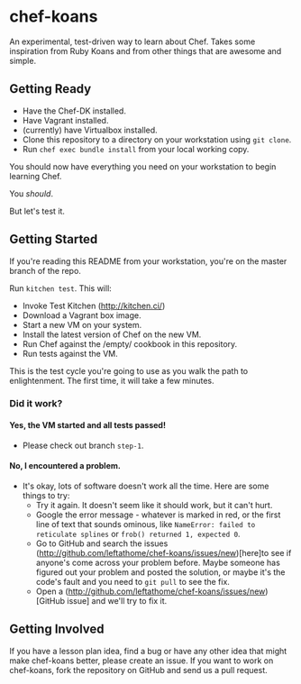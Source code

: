 chef-koans
==========

An experimental, test-driven way to learn about Chef.  Takes some inspiration from Ruby Koans
and from other things that are awesome and simple.

Getting Ready
-------------

 * Have the Chef-DK installed.
 * Have Vagrant installed.
 * (currently) have Virtualbox installed.
 * Clone this repository to a directory on your workstation using `git clone`.
 * Run `chef exec bundle install` from your local working copy.

You should now have everything you need on your workstation to begin learning Chef.

You _should_.

But let's test it.

Getting Started
---------------

If you're reading this README from your workstation, you're on the master branch of the repo.

Run `kitchen test`.  This will:
 * Invoke Test Kitchen (http://kitchen.ci/)
 * Download a Vagrant box image.
 * Start a new VM on your system.
 * Install the latest version of Chef on the new VM.
 * Run Chef against the /empty/ cookbook in this repository.
 * Run tests against the VM.

This is the test cycle you're going to use as you walk the path to enlightenment.  The first
time, it will take a few minutes.

### Did it work?

#### Yes, the VM started and all tests passed!

 * Please check out branch `step-1`.

#### No, I encountered a problem.

 * It's okay, lots of software doesn't work all the time.  Here are some things to try:
   *  Try it again.  It doesn't seem like it should work, but it can't hurt.
   *  Google the error message - whatever is marked in red, or the first line of text that sounds ominous, like `NameError: failed to reticulate splines` or `frob() returned 1, expected 0`.
   *  Go to GitHub and search the issues (http://github.com/leftathome/chef-koans/issues/new)[here]to see if anyone's come across your problem before.  Maybe someone has figured out your problem and posted the solution, or maybe it's the code's fault and you need to `git pull` to see the fix.
   *  Open a (http://github.com/leftathome/chef-koans/issues/new)[GitHub issue] and we'll try to fix it.

Getting Involved
----------------

If you have a lesson plan idea, find a bug or have any other idea that might make chef-koans better, please create an issue.  If you want to work on chef-koans, fork the repository on GitHub and send us a pull request.
